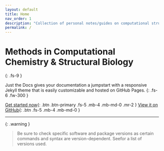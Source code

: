 ```yaml
---
layout: default
title: Home
nav_order: 1
description: "Collection of personal notes/guides on computational structural and chemistry tools."
permalink: /
---
```


# Methods in Computational Chemistry & Structural Biology
{: .fs-9 }

Just the Docs gives your documentation a jumpstart with a responsive Jekyll theme that is easily customizable and hosted on GitHub Pages.
{: .fs-6 .fw-300 }

[Get started now][README]{: .btn .btn-primary .fs-5 .mb-4 .mb-md-0 .mr-2 }
[View it on GitHub][Just the Docs]{: .btn .fs-5 .mb-4 .mb-md-0 }

--- 

{: .warning }
> Be sure to check specific software and package versions as certain commands and syntax are version-dependent. Seefor a list of versions used.



[^1]: Versions used: Python3.10.13, R 4.2.3.

[Just the Docs]: https://just-the-docs.github.io/just-the-docs/
[GitHub Pages]: https://docs.github.com/en/pages
[README]: https://github.com/just-the-docs/just-the-docs-template/blob/main/README.md
[Jekyll]: https://jekyllrb.com
[GitHub Pages / Actions workflow]: https://github.blog/changelog/2022-07-27-github-pages-custom-github-actions-workflows-beta/
[use this template]: https://github.com/just-the-docs/just-the-docs-template/generate
